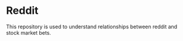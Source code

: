 # Reddit

This repository is used to understand relationships between reddit and stock market bets.

